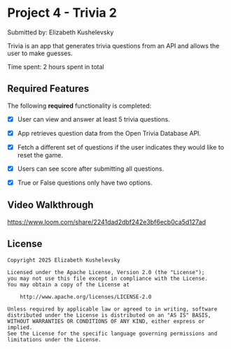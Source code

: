 # Project 4 - Trivia 2

Submitted by: Elizabeth Kushelevsky

Trivia is an app that generates trivia questions from an API and allows the user to make guesses. 

Time spent: 2 hours spent in total

## Required Features

The following **required** functionality is completed:

- [x] User can view and answer at least 5 trivia questions.
- [x] App retrieves question data from the Open Trivia Database API.
- [x] Fetch a different set of questions if the user indicates they would like to reset the game.
- [x] Users can see score after submitting all questions.
- [x] True or False questions only have two options.


## Video Walkthrough

https://www.loom.com/share/2241dad2dbf242e3bf6ecb0ca5d127ad

## License

    Copyright 2025 Elizabeth Kushelevsky

    Licensed under the Apache License, Version 2.0 (the "License");
    you may not use this file except in compliance with the License.
    You may obtain a copy of the License at

        http://www.apache.org/licenses/LICENSE-2.0

    Unless required by applicable law or agreed to in writing, software
    distributed under the License is distributed on an "AS IS" BASIS,
    WITHOUT WARRANTIES OR CONDITIONS OF ANY KIND, either express or implied.
    See the License for the specific language governing permissions and
    limitations under the License.
